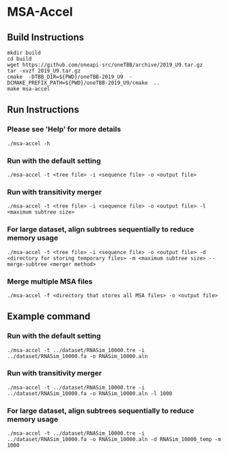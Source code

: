 # MSA-Accel

## Build Instructions
```
mkdir build
cd build
wget https://github.com/oneapi-src/oneTBB/archive/2019_U9.tar.gz
tar -xvzf 2019_U9.tar.gz
cmake  -DTBB_DIR=${PWD}/oneTBB-2019_U9  -DCMAKE_PREFIX_PATH=${PWD}/oneTBB-2019_U9/cmake  ..
make msa-accel
```

## Run Instructions
### Please see 'Help' for more details
```
./msa-accel -h
```
### Run with the default setting
```
./msa-accel -t <tree file> -i <sequence file> -o <output file>
```
### Run with transitivity merger
```
./msa-accel -t <tree file> -i <sequence file> -o <output file> -l <maximum subtree size>
```

### For large dataset, align subtrees sequentially to reduce memory usage
```
./msa-accel -t <tree file> -i <sequence file> -o <output file> -d <directory for storing temporary files> -m <maximum subtree size> --merge-subtree <merger method>
```

### Merge multiple MSA files
```
./msa-accel -f <directory that stores all MSA files> -o <output file>
```

## Example command
### Run with the default setting
```
./msa-accel -t ../dataset/RNASim_10000.tre -i ../dataset/RNASim_10000.fa -o RNASim_10000.aln
```
### Run with transitivity merger
```
./msa-accel -t ../dataset/RNASim_10000.tre -i ../dataset/RNASim_10000.fa -o RNASim_10000.aln -l 1000
```

### For large dataset, align subtrees sequentially to reduce memory usage
```
./msa-accel -t ../dataset/RNASim_10000.tre -i ../dataset/RNASim_10000.fa -o RNASim_10000.aln -d RNASim_10000_temp -m 1000
```
